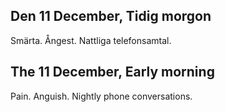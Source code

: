 

Den 11 December, Tidig morgon
------------------------------

Smärta. Ångest. Nattliga telefonsamtal.



The 11 December, Early morning
------------------------------

Pain. Anguish. Nightly phone conversations.
